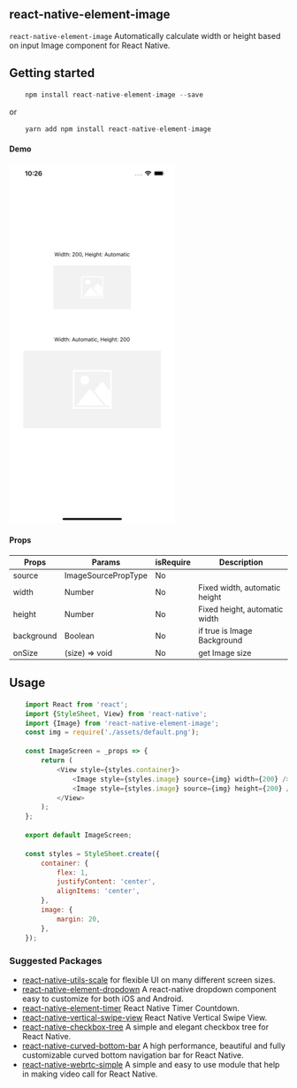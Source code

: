 ## react-native-element-image
`react-native-element-image` Automatically calculate width or height based on input Image component for React Native.

## Getting started

```js
    npm install react-native-element-image --save
```
or
```js
    yarn add npm install react-native-element-image
```

#### Demo
![](https://github.com/hoaphantn7604/file-upload/blob/master/document/image/demo.png)

#### Props
| Props              | Params               | isRequire | Description                   |
| ------------------ | -------------------- | --------- | ------------------------------|
| source             | ImageSourcePropType  | No        |                               |
| width              | Number               | No        | Fixed width, automatic height |
| height             | Number               | No        | Fixed height, automatic width |
| background         | Boolean              | No        | if true is Image Background   |
| onSize             | (size) => void       | No        | get Image size                |


## Usage
```javascript
    import React from 'react';
    import {StyleSheet, View} from 'react-native';
    import {Image} from 'react-native-element-image';
    const img = require('./assets/default.png');

    const ImageScreen = _props => {
        return (
            <View style={styles.container}>
                <Image style={styles.image} source={img} width={200} />
                <Image style={styles.image} source={img} height={200} />
            </View>
        );
    };

    export default ImageScreen;

    const styles = StyleSheet.create({
        container: {
            flex: 1,
            justifyContent: 'center',
            alignItems: 'center',
        },
        image: {
            margin: 20,
        },
    });
```

### Suggested Packages
- [react-native-utils-scale](https://www.npmjs.com/package/react-native-utils-scale) for flexible UI on many different screen sizes.
- [react-native-element-dropdown](https://www.npmjs.com/package/react-native-element-dropdown) A react-native dropdown component easy to customize for both iOS and Android.
- [react-native-element-timer](https://www.npmjs.com/package/react-native-element-timer) React Native Timer Countdown.
- [react-native-vertical-swipe-view](https://www.npmjs.com/package/react-native-vertical-swipe-view) React Native Vertical Swipe View.
- [react-native-checkbox-tree](https://www.npmjs.com/package/react-native-checkbox-tree) A simple and elegant checkbox tree for React Native.
- [react-native-curved-bottom-bar](https://www.npmjs.com/package/react-native-curved-bottom-bar) A high performance, beautiful and fully customizable curved bottom navigation bar for React Native.
- [react-native-webrtc-simple](https://www.npmjs.com/package/react-native-webrtc-simple) A simple and easy to use module that help in making video call for React Native.